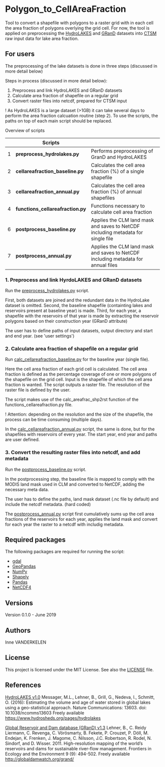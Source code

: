 # Polygon_to_CellAreaFraction
Tool to convert a shapefile with polygons to a raster grid with in each cell the area fraction of polygons overlying the grid cell. 
For now, the tool is applied on preprocessing the [HydroLAKES](https://www.hydrosheds.org/pages/hydrolakes) and [GRanD](http://globaldamwatch.org/grand/) datasets into [CTSM](https://github.com/ESCOMP/ctsm) raw input data for lake area fraction. 



## For users

The preprocessing of the lake datasets is done in three steps (discussed in more detail below)

Steps in process (discussed in more detail below): 
1. Preprocess and link HydroLAKES and GRanD datasets
2. Calculate area fraction of shapefile on a regular grid 
3. Convert raster files into netcdf, prepared for CTSM input

! As HydroLAKES is a large dataset (>1GB) it can take several days to perform the area fraction calcuation routine (step 2). 
To use the scripts, the paths on top of each main script should be replaced. 

Overview of scripts

|  | Scripts                        |                                                                                  |
|--|------------------------------- |----------------------------------------------------------------------------------|
|1 | **preprocess_hydrolakes.py**       | Performs preprocessing of GranD and HydroLAKES                                   |
|2 | **cellareafraction_baseline.py**   | Calculates the cell area fraction (%) of a single shapefile                      |
|3 | **cellareafraction_annual.py**     | Calculates the cell area fraction (%) of annual shapefiles                       |
|4 | **functions_cellareafraction.py**  | Functions necessary to calculate cell area fraction                              |
|6 | **postprocess_baseline.py**        | Applies the CLM land mask and saves to NetCDF including metadata for single file |
|7 | **postprocess_annual.py**          | Applies the CLM land mask and saves to NetCDF including metadata for annual files|


### 1. Preprocess and link HyrdoLAKES and GRanD datasets
Run the [preprocess_hydrolakes.py](./preprocess_hydrolakes.py) script. 

First, both datasets are joined and the redundant data in the HydroLake dataset is omitted.
Second, the baseline shapefile (containting lakes and reservoirs present at baseline year) is made. 
Third, for each year, a shapefile with the reservoirs of that year is made by extracting the reservoir polygons based on their construction year (GRanD attribute) 

The user has to define paths of input datasets, output directory and start and end year. (see 'user settings')


### 2. Calculate area fraction of shapefile on a regular grid 
Run [calc_cellareafraction_baseline.py](calc_cellareafraction_baseline.py) for the baseline year (single file). 

Here the cell area fraction of each grid cell is calculated. The cell area fraction is defined as the percentage coverage of one or more polygons of the shapefile on the grid cell. Input is the shapefile of which the cell area fraction is wanted. The script outputs a raster file. The resolution of the raster file is defined by the user. 

The script makes use of the calc_areafrac_shp2rst function of the functions_cellareafraction.py file. 

! Attention: depending on the resolution and the size of the shapefile, the process can be time consuming (multiple days).

In the [calc_cellareafraction_annual.py](calc_cellareafraction_annual.py) script, the same is done, but for the shapefiles with reservoirs of every year. The start year, end year and paths are user defined. 


### 3. Convert the resulting raster files into netcdf, and add metadata
Run the [postprocess_baseline.py](./postprocess_baseline.py) script. 

In the postprocessing step, the baseline file is mapped to comply with the MODIS land mask used in CLM and converted to NetCDF, adding the necessary meta data.

The user has to define the paths, land mask dataset (.nc file by default) and include the netcdf metadata. (hard coded)
 
The [postprocess_annual.py](./postprocess_annual.py) script first cumulatively sums up the cell area fractions of the reservoirs for each year, applies the land mask and convert for each year the raster to a netcdf with includig metadata.  


## Required packages 

The following packages are required for running the script: 

* [gdal](https://gdal.org/)
* [GeoPandas](http://geopandas.org/)
* [NumPy](https://www.numpy.org/)
* [Shapely](https://pypi.org/project/Shapely/)
* [Pandas](https://pandas.pydata.org/)
* [NetCDF4](https://pypi.org/project/netCDF4/)


## Versions
Version 0.1.0 - June 2019


## Authors
Inne VANDERKELEN


## License
This project is licensed under the MIT License. See also the [LICENSE](./LICENSE) file.


## References
[HydroLAKES v1.0](https://www.hydrosheds.org/pages/hydrolakes)
Messager, M.L., Lehner, B., Grill, G., Nedeva, I., Schmitt, O. (2016): Estimating the volume and age of water stored in global lakes using a geo-statistical approach. Nature Communications: 13603. doi: 10.1038/ncomms13603 
Freely available https://www.hydrosheds.org/pages/hydrolakes

[Global Reservoir and Dam database (GRanD) v1.3](http://globaldamwatch.org/grand/)
Lehner, B., C. Reidy Liermann, C. Revenga, C. Vörösmarty, B. Fekete, P. Crouzet, P. Döll, M. Endejan, K. Frenken, J. Magome, C. Nilsson, J.C. Robertson, R. Rodel, N. Sindorf, and D. Wisser. 2011. High-resolution mapping of the world’s reservoirs and dams for sustainable river-flow management. Frontiers in Ecology and the Environment 9 (9): 494-502.
Freely available http://globaldamwatch.org/grand/ 

